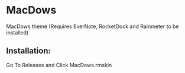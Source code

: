 # MacDows
MacDows theme (Requires EverNote, RocketDock and Rainmeter to be installed)
## Installation: 
Go To Releases and Click MacDows.rmskin
